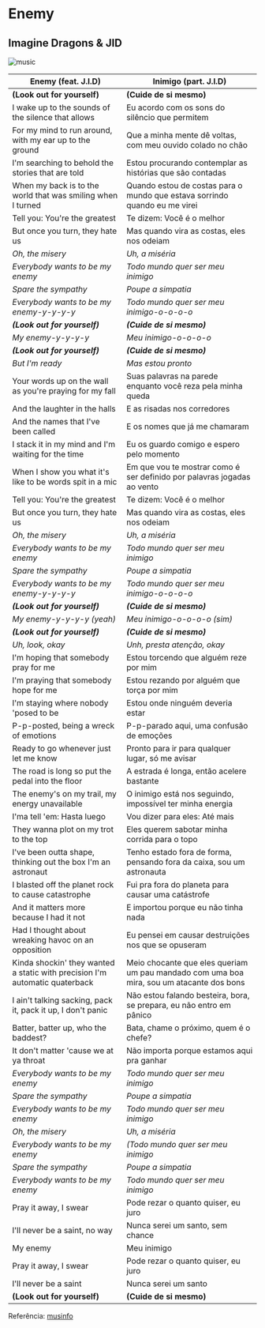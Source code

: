 # Enemy
## Imagine Dragons & JID

![music](https://i.im.ge/2022/11/24/SL8viD.imag.webp)

| Enemy (feat. J.I.D)  | Inimigo (part. J.I.D)   |
| ------- | -------- |
|**(Look out for yourself)**|**(Cuide de si mesmo)**|
|I wake up to the sounds of the silence that allows|Eu acordo com os sons do silêncio que permitem|
|For my mind to run around, with my ear up to the ground|Que a minha mente dê voltas, com meu ouvido colado no chão|
|I'm searching to behold the stories that are told|Estou procurando contemplar as histórias que são contadas|
|When my back is to the world that was smiling when I turned|Quando estou de costas para o mundo que estava sorrindo quando eu me virei|
|Tell you: You're the greatest|Te dizem: Você é o melhor|
|But once you turn, they hate us|Mas quando vira as costas, eles nos odeiam|
|*Oh, the misery*|*Uh, a miséria*|
|*Everybody wants to be my enemy*|*Todo mundo quer ser meu inimigo*|
|*Spare the sympathy*|*Poupe a simpatia*|
|*Everybody wants to be my enemy-y-y-y-y*|*Todo mundo quer ser meu inimigo-o-o-o-o*|
|***(Look out for yourself)***|***(Cuide de si mesmo)***|
|*My enemy-y-y-y-y*|*Meu inimigo-o-o-o-o*|
|***(Look out for yourself)***|***(Cuide de si mesmo)***|
|*But I'm ready*|*Mas estou pronto*|
|Your words up on the wall as you'rе praying for my fall|Suas palavras na parede enquanto você reza pela minha queda|
|And the laughter in thе halls|E as risadas nos corredores|
|And the names that I've been called|E os nomes que já me chamaram|
|I stack it in my mind and I'm waiting for the time|Eu os guardo comigo e espero pelo momento|
|When I show you what it's like to be words spit in a mic|Em que vou te mostrar como é ser definido por palavras jogadas ao vento|
|Tell you: You're the greatest|Te dizem: Você é o melhor|
|But once you turn, they hate us|Mas quando vira as costas, eles nos odeiam|
|*Oh, the misery*|*Uh, a miséria*|
|*Everybody wants to be my enemy*|*Todo mundo quer ser meu inimigo*|
|*Spare the sympathy*|*Poupe a simpatia*|
|*Everybody wants to be my enemy-y-y-y-y*|*Todo mundo quer ser meu inimigo-o-o-o-o*|
|***(Look out for yourself)***|***(Cuide de si mesmo)***|
|*My enemy-y-y-y-y (yeah)*|*Meu inimigo-o-o-o-o (sim)*|
|***(Look out for yourself)***|***(Cuide de si mesmo)***|
|*Uh, look, okay*|*Unh, presta atenção, okay*|
|I'm hoping that somebody pray for me|Estou torcendo que alguém reze por mim|
|I'm praying that somebody hope for me|Estou rezando por alguém que torça por mim|
|I'm staying where nobody 'posed to be|Estou onde ninguém deveria estar|
|P-p-posted, being a wreck of emotions|P-p-parado aqui, uma confusão de emoções|
|Ready to go whenever just let me know|Pronto para ir para qualquer lugar, só me avisar|
|The road is long so put the pedal into the floor|A estrada é longa, então acelere bastante|
|The enemy's on my trail, my energy unavailable|O inimigo está nos seguindo, impossível ter minha energia|
|I'ma tell 'em: Hasta luego|Vou dizer para eles: Até mais|
|They wanna plot on my trot to the top|Eles querem sabotar minha corrida para o topo|
|I've been outta shape, thinking out the box I'm an astronaut|Tenho estado fora de forma, pensando fora da caixa, sou um astronauta|
|I blasted off the planet rock to cause catastrophe|Fui pra fora do planeta para causar uma catástrofe|
|And it matters more because I had it not|E importou porque eu não tinha nada|
|Had I thought about wreaking havoc on an opposition|Eu pensei em causar destruições nos que se opuseram|
|Kinda shockin' they wanted a static with precision I'm automatic quaterback|Meio chocante que eles queriam um pau mandado com uma boa mira, sou um atacante dos bons|
|I ain't talking sacking, pack it, pack it up, I don't panic|Não estou falando besteira, bora, se prepara, eu não entro em pânico|
|Batter, batter up, who the baddest?|Bata, chame o próximo, quem é o chefe?|
|It don't matter 'cause we at ya throat|Não importa porque estamos aqui pra ganhar|
|*Everybody wants to be my enemy*|*Todo mundo quer ser meu inimigo*|
|*Spare the sympathy*|*Poupe a simpatia*|
|*Everybody wants to be my enemy*|*Todo mundo quer ser meu inimigo*|
|*Oh, the misery*|*Uh, a miséria*|
|*Everybody wants to be my enemy*|*(Todo mundo quer ser meu inimigo*|
|*Spare the sympathy*|*Poupe a simpatia*|
|*Everybody wants to be my enemy*|*Todo mundo quer ser meu inimigo*|
|Pray it away, I swear|Pode rezar o quanto quiser, eu juro|
|I'll never be a saint, no way|Nunca serei um santo, sem chance|
|My enemy|Meu inimigo|
|Pray it away, I swear|Pode rezar o quanto quiser, eu juro|
|I'll never be a saint|Nunca serei um santo|
|**(Look out for yourself)**|**(Cuide de si mesmo)**|

Referência:  [musinfo](https://pt.musinfo.net/lyrics/imagine-dragons/enemy)





